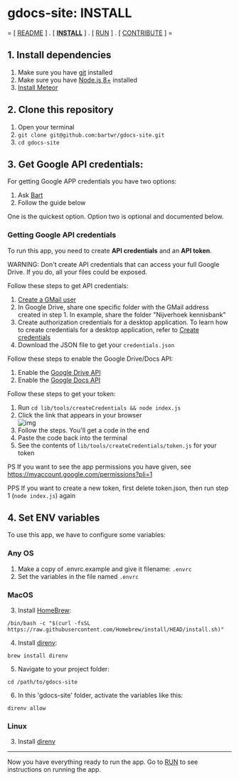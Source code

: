 # gdocs-site: INSTALL

= [ [README](./README.md) ] . [ **[INSTALL](./INSTALL.md)** ]  . [ [RUN](./RUN.md) ] . [ [CONTRIBUTE](./CONTRIBUTE.md) ] =

## 1. Install dependencies

1. Make sure you have [git](https://git-scm.com/download/mac) installed
1. Make sure you have [Node.js 8+](https://nodejs.org/en/) installed
3. [Install Meteor](https://www.meteor.com/developers/install)

## 2. Clone this repository

1. Open your terminal
2. `git clone git@github.com:bartwr/gdocs-site.git`
3. `cd gdocs-site`

## 3. Get Google API credentials:

For getting Google APP credentials you have two options:

1. Ask [Bart](https://www.bartroorda.nl/contact)
2. Follow the guide below

One is the quickest option. Option two is optional and documented below.

### Getting Google API credentials

To run this app, you need to create **API credentials** and an **API token**.

WARNING: Don't create API credentials that can access your full Google Drive. If you do, all your files could be exposed.

Follow these steps to get API credentials:

1. [Create a GMail user](https://accounts.google.com/signup/v2/webcreateaccount?service=mail&continue=https%3A%2F%2Fmail.google.com%2Fmail%2Fu%2F0%2F&dsh=S-435792339%3A1636063525625575&biz=false&flowName=GlifWebSignIn&flowEntry=SignUp)
2. In Google Drive, share one specific folder with the GMail address created in step 1. In example, share the folder "Nijverhoek kennisbank"
3. Create authorization credentials for a desktop application. To learn how to create credentials for a desktop application, refer to [Create credentials](https://developers.google.com/workspace/guides/create-credentials)
5. Download the JSON file to get your `credentials.json`

Follow these steps to enable the Google Drive/Docs API:

1. Enable the [Google Drive API](https://console.cloud.google.com/apis/library/drive.googleapis.com?project=nijverhoek-kennisbank)
2. Enable the [Google Docs API](https://console.cloud.google.com/apis/library/docs.googleapis.com?project=nijverhoek-kennisbank)

Follow these steps to get your token:

1. Run `cd lib/tools/createCredentials && node index.js`
2. Click the link that appears in your browser<br />
![img](https://i.imgur.com/ieF36AH.png)
3. Follow the steps. You'll get a code in the end
4. Paste the code back into the terminal
5. See the contents of `lib/tools/createCredentials/token.js` for your token

PS If you want to see the app permissions you have given, see https://myaccount.google.com/permissions?pli=1

PPS If you want to create a new token, first delete token.json, then run step 1 (`node index.js`) again

## 4. Set ENV variables

To use this app, we have to configure some variables:

### Any OS

1. Make a copy of .envrc.example and give it filename: `.envrc`
2. Set the variables in the file named `.envrc`

### MacOS

3. Install [HomeBrew](https://brew.sh/):

```/bin/bash -c "$(curl -fsSL https://raw.githubusercontent.com/Homebrew/install/HEAD/install.sh)"```

4. Install [direnv](https://direnv.net/):

```brew install direnv```

5. Navigate to your project folder:

```cd /path/to/gdocs-site```

6. In this 'gdocs-site' folder, activate the variables like this:

```direnv allow```

### Linux

3. Install [direnv](https://direnv.net/)

____

Now you have everything ready to run the app. Go to [RUN](./RUN.md) to see instructions on running the app.
